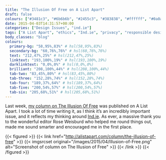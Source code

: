 ```yaml
---
title: "The Illusion Of Free on A List Apart"
draft: false
colours: ["#3481c3", "#6b6b6b", "#2455c3", "#383838", "#ffffff", "#0a0a0a", "#ffffff"]
date: 2015-04-03T14:31:57+00:00
categories: ["Design Issues", "ind.ie"]
tags: ["A List Apart", "ethics", "Ind.ie", "privacy", "responsible design"]
body_classes: "blog"
colours:
  primary-bg: "58,95%,83%" # hsl(58,95%,83%)
  secondary-bg: "60,76%,76%" # hsl(60,76%,76%)
  text: "212,47%,25%" # hsl(212,47%,25%)
  linktext: "193,100%,19%" # hsl(193,100%,19%)
  darklinktext: "0,0%,0%" # hsl(0,0%,0%)
  brilliant: "208,100%,44%" # hsl(208,100%,44%)
  tab-two: "83,45%,80%" # hsl(83,45%,80%)
  tab-three: "152,28%,74%" # hsl(152,28%,74%)
  tab-four: "189,37%,64%" # hsl(189,37%,64%)
  tab-five: "200,54%,57%" # hsl(200,54%,57%)
  tab-six: "205,68%,51%" # hsl(205,68%,51%)
---
```


Last week, [my column on The Illusion Of Free](http://alistapart.com/column/the-illusion-of-free) was published on A List Apart. I took a lot of time writing it, as I think it’s an incredibly important issue, and it reflects my thinking around [Ind.ie](https://ind.ie). As ever, a massive thank you to the wonderful editor Rose Weisburd who helped me round things out, made me sound smarter and encouraged me in the first place.

{{< figured >}}
  {{< link href="http://alistapart.com/column/the-illusion-of-free" >}}
  	{{< imgsrcset original="/images/2015/04/Illusion-of-Free.png" alt="Screenshot of column on The Illusion of Free" >}}
  {{< /link >}}
{{< /figured >}}

	